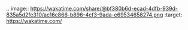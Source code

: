 .. image:: https://wakatime.com/share/@bf380b6d-ecad-4dfb-939d-835a5d2fe310/ac16c866-b896-4cf3-9ada-e69534658274.png
    :target: https://wakatime.com/
